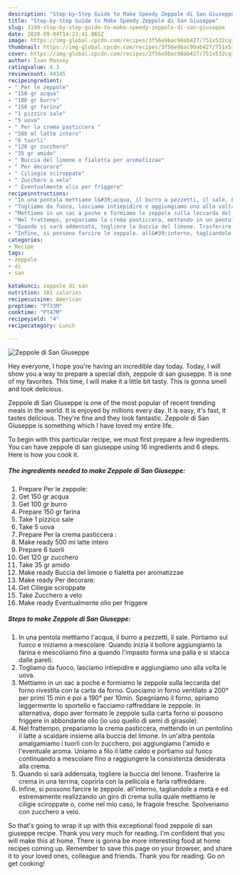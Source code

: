 ```yaml
---
description: "Step-by-Step Guide to Make Speedy Zeppole di San Giuseppe"
title: "Step-by-Step Guide to Make Speedy Zeppole di San Giuseppe"
slug: 3190-step-by-step-guide-to-make-speedy-zeppole-di-san-giuseppe
date: 2020-09-04T14:23:41.865Z
image: https://img-global.cpcdn.com/recipes/3f56e9bac90ab427/751x532cq70/zeppole-di-san-giuseppe-recipe-main-photo.jpg
thumbnail: https://img-global.cpcdn.com/recipes/3f56e9bac90ab427/751x532cq70/zeppole-di-san-giuseppe-recipe-main-photo.jpg
cover: https://img-global.cpcdn.com/recipes/3f56e9bac90ab427/751x532cq70/zeppole-di-san-giuseppe-recipe-main-photo.jpg
author: Ivan Massey
ratingvalue: 4.3
reviewcount: 44145
recipeingredient:
- " Per le zeppole"
- "150 gr acqua"
- "100 gr burro"
- "150 gr farina"
- "1 pizzico sale"
- "5 uova"
- " Per la crema pasticcera "
- "500 ml latte intero"
- "6 tuorli"
- "120 gr zucchero"
- "35 gr amido"
- " Buccia del limone o fialetta per aromatizzae"
- " Per decorare"
- " Ciliegie sciroppate"
- " Zucchero a velo"
- " Eventualmente olio per friggere"
recipeinstructions:
- "In una pentola mettiamo l&#39;acqua, il burro a pezzetti, il sale. Portiamo sul fuoco e iniziamo a mescolare. Quando inizia il bollore aggiungiamo la farina e mescoliamo fino a quando l&#39;impasto forma una palla e si stacca dalle pareti."
- "Togliamo da fuoco, lasciamo intiepidire e aggiungiamo uno alla volta le uova."
- "Mettiamo in un sac a poche e formiamo le zeppole sulla leccarda del forno rivestita con la carta da forno. Cuociamo in forno ventilato a 200° per primi 15 min e poi a 190° per 10min. Spegniamo il forno, apriamo leggermente lo sportello e facciamo raffreddare le zeppole. In alternativa, dopo aver formato le zeppole sulla carta forno si possono friggere in abbondante olio (io uso quello di semi di girasole)."
- "Nel frattempo, prepariamo la crema pasticcera, mettendo in un pentolino il latte a scaldare insieme alla buccia del limone. In un&#39;altra pentola amalgamiamo i tuorli con lo zucchero, poi aggiungiamo l&#39;amido e l&#39;eventuale aroma. Uniamo a filo il latte caldo e portiamo sul fuoco continuando a mescolare fino a raggiungere la consistenza desiderata alla crema."
- "Quando si sarà addensata, togliere la buccia del limone. Trasferire la crema in una terrina, coprirla con la pellicola e farla raffreddare."
- "Infine, si possono farcire le zeppole. all&#39;interno, tagliandole a metà e ed estremamente realizzando un giro di crema sulla quale mettiamo le ciligie sciroppate o, come nel mio caso, le fragole fresche. Spolveriamo con zucchero a velo."
categories:
- Recipe
tags:
- zeppole
- di
- san

katakunci: zeppole di san 
nutrition: 181 calories
recipecuisine: American
preptime: "PT33M"
cooktime: "PT47M"
recipeyield: "4"
recipecategory: Lunch

---
```



![Zeppole di San Giuseppe](https://img-global.cpcdn.com/recipes/3f56e9bac90ab427/751x532cq70/zeppole-di-san-giuseppe-recipe-main-photo.jpg)

Hey everyone, I hope you're having an incredible day today. Today, I will show you a way to prepare a special dish, zeppole di san giuseppe. It is one of my favorites. This time, I will make it a little bit tasty. This is gonna smell and look delicious.



Zeppole di San Giuseppe is one of the most popular of recent trending meals in the world. It is enjoyed by millions every day. It is easy, it's fast, it tastes delicious. They're fine and they look fantastic. Zeppole di San Giuseppe is something which I have loved my entire life.


To begin with this particular recipe, we must first prepare a few ingredients. You can have zeppole di san giuseppe using 16 ingredients and 6 steps. Here is how you cook it.

<!--inarticleads1-->

##### The ingredients needed to make Zeppole di San Giuseppe:

1. Prepare  Per le zeppole:
1. Get 150 gr acqua
1. Get 100 gr burro
1. Prepare 150 gr farina
1. Take 1 pizzico sale
1. Take 5 uova
1. Prepare  Per la crema pasticcera :
1. Make ready 500 ml latte intero
1. Prepare 6 tuorli
1. Get 120 gr zucchero
1. Take 35 gr amido
1. Make ready  Buccia del limone o fialetta per aromatizzae
1. Make ready  Per decorare:
1. Get  Ciliegie sciroppate
1. Take  Zucchero a velo
1. Make ready  Eventualmente olio per friggere




<!--inarticleads2-->

##### Steps to make Zeppole di San Giuseppe:

1. In una pentola mettiamo l&#39;acqua, il burro a pezzetti, il sale. Portiamo sul fuoco e iniziamo a mescolare. Quando inizia il bollore aggiungiamo la farina e mescoliamo fino a quando l&#39;impasto forma una palla e si stacca dalle pareti.
1. Togliamo da fuoco, lasciamo intiepidire e aggiungiamo uno alla volta le uova.
1. Mettiamo in un sac a poche e formiamo le zeppole sulla leccarda del forno rivestita con la carta da forno. Cuociamo in forno ventilato a 200° per primi 15 min e poi a 190° per 10min. Spegniamo il forno, apriamo leggermente lo sportello e facciamo raffreddare le zeppole. In alternativa, dopo aver formato le zeppole sulla carta forno si possono friggere in abbondante olio (io uso quello di semi di girasole).
1. Nel frattempo, prepariamo la crema pasticcera, mettendo in un pentolino il latte a scaldare insieme alla buccia del limone. In un&#39;altra pentola amalgamiamo i tuorli con lo zucchero, poi aggiungiamo l&#39;amido e l&#39;eventuale aroma. Uniamo a filo il latte caldo e portiamo sul fuoco continuando a mescolare fino a raggiungere la consistenza desiderata alla crema.
1. Quando si sarà addensata, togliere la buccia del limone. Trasferire la crema in una terrina, coprirla con la pellicola e farla raffreddare.
1. Infine, si possono farcire le zeppole. all&#39;interno, tagliandole a metà e ed estremamente realizzando un giro di crema sulla quale mettiamo le ciligie sciroppate o, come nel mio caso, le fragole fresche. Spolveriamo con zucchero a velo.




So that's going to wrap it up with this exceptional food zeppole di san giuseppe recipe. Thank you very much for reading. I'm confident that you will make this at home. There is gonna be more interesting food at home recipes coming up. Remember to save this page on your browser, and share it to your loved ones, colleague and friends. Thank you for reading. Go on get cooking!
